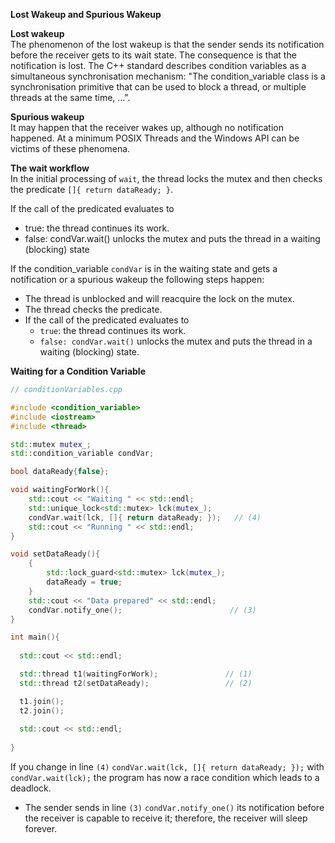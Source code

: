 
**Lost Wakeup and Spurious Wakeup**

**Lost wakeup**\
The phenomenon of the lost wakeup is that the sender sends its notification before the receiver gets to its wait state. The consequence is that the notification is lost. The C++ standard describes condition variables as a simultaneous synchronisation mechanism: "The condition_variable class is a synchronisation primitive that can be used to block a thread, or multiple threads at the same time, ...".

**Spurious wakeup**\
It may happen that the receiver wakes up, although no notification happened. At a minimum POSIX Threads and the Windows API can be victims of these phenomena.

**The wait workflow**\
In the initial processing of `wait`, the thread locks the mutex and then checks the predicate `[]{ return dataReady; }`.

If the call of the predicated evaluates to
* true: the thread continues its work.
* false: condVar.wait() unlocks the mutex and puts the thread in a waiting (blocking) state

If the condition_variable `condVar` is in the waiting state and gets a notification or a spurious wakeup the following steps happen:
* The thread is unblocked and will reacquire the lock on the mutex. 
* The thread checks the predicate.
* If the call of the predicated evaluates to
  * `true`: the thread continues its work.
  * `false: condVar.wait()` unlocks the mutex and puts the thread in a waiting (blocking) state.

**Waiting for a Condition Variable**
```c++
// conditionVariables.cpp

#include <condition_variable>
#include <iostream>
#include <thread>

std::mutex mutex_;
std::condition_variable condVar; 

bool dataReady{false};

void waitingForWork(){
    std::cout << "Waiting " << std::endl;
    std::unique_lock<std::mutex> lck(mutex_);
    condVar.wait(lck, []{ return dataReady; });   // (4)
    std::cout << "Running " << std::endl;
}

void setDataReady(){
    {
        std::lock_guard<std::mutex> lck(mutex_);
        dataReady = true;
    }
    std::cout << "Data prepared" << std::endl;
    condVar.notify_one();                        // (3)
}

int main(){
    
  std::cout << std::endl;

  std::thread t1(waitingForWork);               // (1)
  std::thread t2(setDataReady);                 // (2)

  t1.join();
  t2.join();
  
  std::cout << std::endl;
  
}
```

If you change in line `(4)` `condVar.wait(lck, []{ return dataReady; });` with ` condVar.wait(lck);` the program has now a race condition which leads to a deadlock.
* The sender sends in line `(3)`  `condVar.notify_one()` its notification before the receiver is capable to receive it; therefore, the receiver will sleep forever. 
